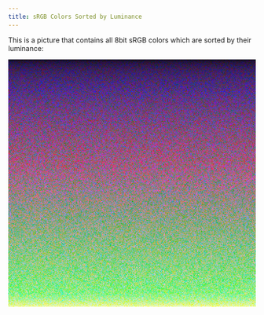 ```yaml
---
title: sRGB Colors Sorted by Luminance
---
```


This is a picture that contains all 8bit sRGB colors which are sorted by their luminance:

[![sRGB Colors Sorted by Luminance](/resources/srgb-colors-sorted-by-luminance-preview.png)](/resources/srgb-colors-sorted-by-luminance.png)
